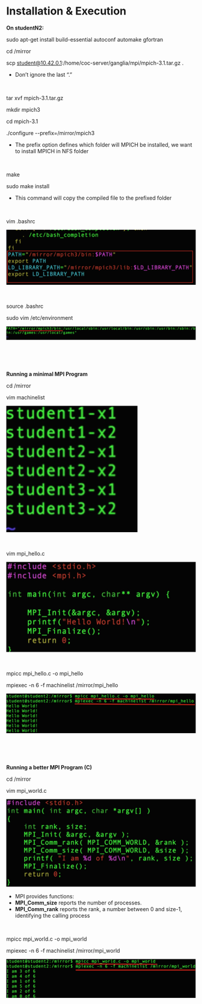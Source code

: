 # Installation & Execution

**On studentN2:**

sudo apt-get install build-essential autoconf automake gfortran

cd /mirror

scp student@10.42.0.1:/home/coc-server/ganglia/mpi/mpich-3.1.tar.gz .

* Don’t ignore the last “.”

<br/>

tar xvf mpich-3.1.tar.gz

mkdir mpich3

cd mpich-3.1

./configure --prefix=/mirror/mpich3

* The prefix option defines which folder will MPICH be installed, we want to install MPICH in NFS folder

<br/>

make

sudo make install

* This command will copy the compiled file to the prefixed folder

<br/>

vim .bashrc

![](https://raw.githubusercontent.com/congqiyuan/tutorial/master/mpich_cluster/14.png)

<br/>

source .bashrc

sudo vim /etc/environment

![](https://raw.githubusercontent.com/congqiyuan/tutorial/master/mpich_cluster/15.png)

<br/>
<br/>
<br/>

**Running a minimal MPI Program**

cd /mirror

vim machinelist

![](https://raw.githubusercontent.com/congqiyuan/tutorial/master/mpich_cluster/16.png)

<br/>

vim mpi_hello.c

![](https://raw.githubusercontent.com/congqiyuan/tutorial/master/mpich_cluster/17.png)

<br/>

mpicc mpi_hello.c -o mpi_hello

mpiexec -n 6 -f machinelist /mirror/mpi_hello

![](https://raw.githubusercontent.com/congqiyuan/tutorial/master/mpich_cluster/18.png)


<br/>
<br/>
<br/>


**Running a better MPI Program (C)**

cd /mirror

vim mpi_world.c

![](https://raw.githubusercontent.com/congqiyuan/tutorial/master/mpich_cluster/19.png)

* MPI provides functions:
* **MPI_Comm_size** reports the number of processes.
* **MPI_Comm_rank** reports the rank, a number between 0 and size-1, identifying the calling process

<br/>

mpicc mpi_world.c -o mpi_world

mpiexec -n 6 -f machinelist /mirror/mpi_world

![](https://raw.githubusercontent.com/congqiyuan/tutorial/master/mpich_cluster/20.png)

<br/>


